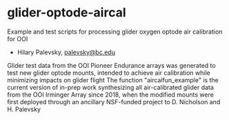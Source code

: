# glider-optode-aircal
 Example and test scripts for processing glider oxygen optode air calibration for OOI
- Hilary Palevsky, palevsky@bc.edu

Glider test data from the OOI Pioneer Endurance arrays was generated to test new glider optode mounts, intended to achieve air calibration while minimizing impacts on glider flight
The function "aircalfun_example" is the current version of in-prep work synthesizing all air-calibrated glider data from the OOI Irminger Array since 2018, when the modified mounts were first deployed through an ancillary NSF-funded project to D. Nicholson and H. Palevsky
